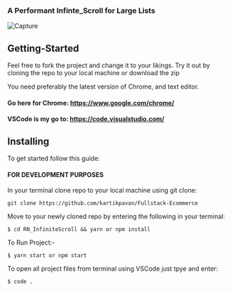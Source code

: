 ### A Performant Infinte_Scroll for Large Lists

![Capture](https://github.com/kartikpavan/RN_InfiniteScroll/assets/81632171/afa7d14e-88da-4dcd-bedd-9ec58b92a8fc)

## Getting-Started

Feel free to fork the project and change it to your likings. Try it out by cloning the repo to your local machine or download the zip

You need preferably the latest version of Chrome, and text editor.

#### Go here for Chrome: https://www.google.com/chrome/

#### VSCode is my go to: https://code.visualstudio.com/

## Installing

To get started follow this guide:

#### FOR DEVELOPMENT PURPOSES

In your terminal clone repo to your local machine using git clone:

```
git clone https://github.com/kartikpavan/Fullstack-Ecommerce
```

Move to your newly cloned repo by entering the following in your terminal:

```
$ cd RN_InfiniteScroll && yarn or npm install
```

To Run Project:-

```
$ yarn start or npm start
```

To open all project files from terminal using VSCode just tpye and enter:

```
$ code .
```
